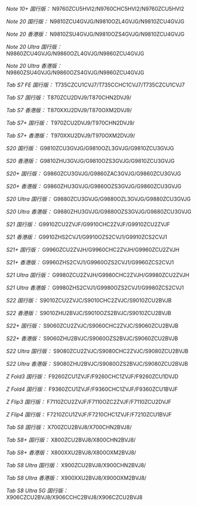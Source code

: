 *Note 10+ 国行版：*
N9760ZCU5HVI2/N9760CHC5HVI2/N9760ZCU5HVI2

*Note 20 国行版：*
N9810ZCU4GVJG/N9810OZL4GVJG/N9810ZCU4GVJG

*Note 20 香港版：*
N9810ZSU4GVJG/N9810OZS4GVJG/N9810ZCU4GVJG

*Note 20 Ultra 国行版：*
N9860ZCU4GVJG/N9860OZL4GVJG/N9860ZCU4GVJG

*Note 20 Ultra 香港版：*
N9860ZSU4GVJG/N9860OZS4GVJG/N9860ZCU4GVJG

*Tab S7 FE 国行版：*
T735CZCU1CVJ7/T735CCHC1CVJ7/T735CZCU1CVJ7

*Tab S7 国行版：*
T870ZCU2DVJ9/T870CHN2DVJ9/

*Tab S7 香港版：*
T870XXU2DVJ9/T870OXM2DVJ9/

*Tab S7+ 国行版：*
T970ZCU2DVJ9/T970CHN2DVJ9/

*Tab S7+ 香港版：*
T970XXU2DVJ9/T970OXM2DVJ9/

*S20 国行版：*
G9810ZCU3GVJG/G9810OZL3GVJG/G9810ZCU3GVJG

*S20 香港版：*
G9810ZHU3GVJG/G9810OZS3GVJG/G9810ZCU3GVJG

*S20+ 国行版：*
G9860ZCU3GVJG/G9860ZAC3GVJG/G9860ZCU3GVJG

*S20+ 香港版：*
G9860ZHU3GVJG/G9860OZS3GVJG/G9860ZCU3GVJG

*S20 Ultra 国行版：*
G9880ZCU3GVJG/G9880OZL3GVJG/G9880ZCU3GVJG

*S20 Ultra 香港版：*
G9880ZHU3GVJG/G9880OZS3GVJG/G9880ZCU3GVJG

*S21 国行版：*
G9910ZCU2ZVJF/G9910CHC2ZVJF/G9910ZCU2ZVJF

*S21 香港版：*
G9910ZHS2CVJ1/G9910OZS2CVJ1/G9910ZCS2CVJ1

*S21+ 国行版：*
G9960ZCU2ZVJH/G9960CHC2ZVJH/G9960ZCU2ZVJH

*S21+ 香港版：*
G9960ZHS2CVJ1/G9960OZS2CVJ1/G9960ZCS2CVJ1

*S21 Ultra 国行版：*
G9980ZCU2ZVJH/G9980CHC2ZVJH/G9980ZCU2ZVJH

*S21 Ultra 香港版：*
G9980ZHS2CVJ1/G9980OZS2CVJ1/G9980ZCS2CVJ1

*S22 国行版：*
S9010ZCU2ZVJC/S9010CHC2ZVJC/S9010ZCU2BVJB

*S22 香港版：*
S9010ZHU2BVJC/S9010OZS2BVJC/S9010ZCU2BVJB

*S22+ 国行版：*
S9060ZCU2ZVJC/S9060CHC2ZVJC/S9060ZCU2BVJB

*S22+ 香港版：*
S9060ZHU2BVJC/S9060OZS2BVJC/S9060ZCU2BVJB

*S22 Ultra 国行版：*
S9080ZCU2ZVJC/S9080CHC2ZVJC/S9080ZCU2BVJB

*S22 Ultra 香港版：*
S9080ZHU2BVJC/S9080OZS2BVJC/S9080ZCU2BVJB

*Z Fold3 国行版：*
F9260ZCU1ZVJF/F9260CHC1ZVJF/F9260ZCU1DVJD

*Z Fold4 国行版：*
F9360ZCU1ZVJF/F9360CHC1ZVJF/F9360ZCU1BVJF

*Z Flip3 国行版：*
F7110ZCU2ZVJF/F7110OZC2ZVJF/F7110ZCU2DVJF

*Z Flip4 国行版：*
F7210ZCU1ZVJF/F7210CHC1ZVJF/F7210ZCU1BVJF

*Tab S8 国行版：*
X700ZCU2BVJ8/X700CHN2BVJ8/

*Tab S8+ 国行版：*
X800ZCU2BVJ8/X800CHN2BVJ8/

*Tab S8+ 香港版：*
X800XXU2BVJ8/X800OXM2BVJ8/

*Tab S8 Ultra 国行版：*
X900ZCU2BVJ8/X900CHN2BVJ8/

*Tab S8 Ultra 香港版：*
X900XXU2BVJ8/X900OXM2BVJ8/

*Tab S8 Ultra 5G 国行版：*
X906CZCU2BVJ8/X906CCHC2BVJ8/X906CZCU2BVJ8

